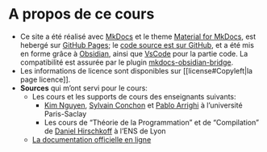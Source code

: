 # A propos de ce cours

- Ce site a été réalisé avec [MkDocs](https://www.mkdocs.org/) et le theme [Material for MkDocs](https://squidfunk.github.io/mkdocs-material/), est hebergé sur [GitHub Pages](https://pages.github.com/); le [code source est sur GitHub](https://github.com/adurier/ocaml-course/), et a été mis en forme grâce à [Obsidian](https://obsidian.md/), ainsi que [VsCode](https://code.visualstudio.com/) pour la partie code. La compatibilité est assurée par le plugin [mkdocs-obsidian-bridge](https://github.com/GooRoo/mkdocs-obsidian-bridge/discussions).
- Les informations de licence sont disponibles sur [[license#Copyleft|la page licence]].
- **Sources** qui m’ont servi pour le cours:
	- Les cours et les supports de cours des enseignants suivants:
		- [Kim Nguyen](https://usr.lmf.cnrs.fr/~kn/ipf_en.html), [Sylvain Conchon](https://usr.lmf.cnrs.fr/~conchon/) et [Pablo Arrighi](https://lmf.cnrs.fr/Perso/PabloArrighi) à l’université Paris-Saclay
		- Les cours de “Théorie de la Programmation” et de “Compilation” de [Daniel Hirschkoff](https://perso.ens-lyon.fr/daniel.hirschkoff/) à l’ENS de Lyon
	- [La documentation officielle en ligne](https://ocaml.org/docs)
	